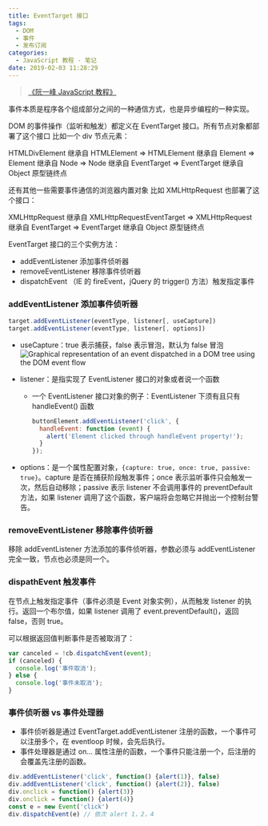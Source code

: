 ```yaml
---
title: EventTarget 接口
tags:
  - DOM
  - 事件
  - 发布订阅
categories:
  - JavaScript 教程 - 笔记
date: 2019-02-03 11:28:29
---
```


> [《阮一峰 JavaScript 教程》](https://wangdoc.com/javascript/)

事件本质是程序各个组成部分之间的一种通信方式，也是异步编程的一种实现。

DOM 的事件操作（监听和触发）都定义在 EventTarget 接口。所有节点对象都部署了这个接口 比如一个 div 节点元素：

HTMLDivElement 继承自 HTMLElement
  => HTMLElement 继承自 Element
    => Element 继承自 Node
      => Node 继承自 EventTarget
        => EventTarget 继承自 Object 原型链终点

还有其他一些需要事件通信的浏览器内置对象 比如 XMLHttpRequest 也部署了这个接口：

XMLHttpRequest 继承自 XMLHttpRequestEventTarget
  => XMLHttpRequest 继承自 EventTarget
    => EventTarget 继承自 Object 原型链终点

EventTarget 接口的三个实例方法：

- addEventListener 添加事件侦听器
- removeEventListener 移除事件侦听器
- dispatchEvent （IE 的 fireEvent，jQuery 的 trigger() 方法）触发指定事件

### addEventListener 添加事件侦听器

```js
target.addEventListener(eventType, listener[, useCapture])
target.addEventListener(eventType, listener[, options])
```

- useCapture：true 表示捕获，false 表示冒泡，默认为 false 冒泡
  ![Graphical representation of an event dispatched in a DOM tree using the DOM event flow](https://www.w3.org/TR/DOM-Level-3-Events/images/eventflow.svg)

- listener：是指实现了 EventListener 接口的对象或者说一个函数

  - 一个 EventListener 接口对象的例子：EventListener 下须有且只有 handleEvent() 函数

    ```js
    buttonElement.addEventListener('click', {
      handleEvent: function (event) {
        alert('Element clicked through handleEvent property!');
      }
    });
    ```

- options：是一个属性配置对象，`{capture: true, once: true, passive: true}`。capture 是否在捕获阶段触发事件；once 表示监听事件只会触发一次，然后自动移除；passive 表示 listener 不会调用事件的 preventDefault 方法，如果 listener 调用了这个函数，客户端将会忽略它并抛出一个控制台警告。

### removeEventListener 移除事件侦听器

移除 addEventListener 方法添加的事件侦听器，参数必须与 addEventListener 完全一致，节点也必须是同一个。

### dispathEvent 触发事件

在节点上触发指定事件（事件必须是 Event 对象实例），从而触发 listener 的执行。返回一个布尔值，如果 listener 调用了 event.preventDefault()，返回 false，否则 true。

可以根据返回值判断事件是否被取消了：

```js
var canceled = !cb.dispatchEvent(event);
if (canceled) {
  console.log('事件取消');
} else {
  console.log('事件未取消');
}
```

### 事件侦听器 vs 事件处理器

- 事件侦听器是通过 EventTarget.addEventListener 注册的函数，一个事件可以注册多个，在 eventloop 时候，会先后执行。
- 事件处理器是通过 on... 属性注册的函数，一个事件只能注册一个，后注册的会覆盖先注册的函数。

```js
div.addEventListener('click', function() {alert(1)}, false)
div.addEventListener('click', function() {alert(2)}, false)
div.onclick = function() {alert(3)}
div.onclick = function() {alert(4)}
const e = new Event('click')
div.dispatchEvent(e) // 依次 alert 1，2，4
```

